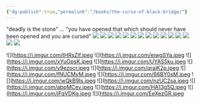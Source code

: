 ```yaml
---
{"dg-publish":true,"permalink":"/books/the-curse-of-black-bridge/"}
---
```


"deadly is the stone" ... "you have opened that which should never have been opened and you are cursed"
![](https://i.imgur.com/u28oISW.jpeg)
![](https://i.imgur.com/qefP8Ji.jpeg)
![](https://i.imgur.com/26ossjF.png)
![](https://i.imgur.com/TLOXyc2.jpeg)
![](https://i.imgur.com/TfWCSVN.jpeg)
![](https://i.imgur.com/RcyNRWf.jpeg)
![](https://i.imgur.com/4aW8F4U.jpeg)
![](https://i.imgur.com/JcroJbh.jpeg)
![](https://i.imgur.com/mTi1lHN.jpeg)
![](https://i.imgur.com/tBcrcQ1.jpeg)
![](https://i.imgur.com/7uWGTla.jpeg)
![](https://i.imgur.com/L4K0MCA.jpeg)
![](https://i.imgur.com/K8kwwVT.jpeg)
![](https://i.imgur.com/XNC09xF.jpeg)
![](https://i.imgur.com/viVEycn.jpeg)

![](https://i.imgur.com/tHRsZlf.jpeg
![](https://i.imgur.com/ejwgSYa.jpeg
![](https://i.imgur.com/xYuGpsK.jpeg
![](https://i.imgur.com/UYAS5ku.jpeg
![](https://i.imgur.com/y9ezocr.jpeg
![](https://i.imgur.com/qrajK2p.jpeg
![](https://i.imgur.com/fNUCMyM.jpeg
![](https://i.imgur.com/66BY0sM.jpeg
![](https://i.imgur.com/wQkB9Is.jpeg
![](https://i.imgur.com/nzUC2sa.jpeg
![](https://i.imgur.com/abpMCey.jpeg
![](https://i.imgur.com/HA13g5Q.jpeg
![](https://i.imgur.com/jFqVDKg.jpeg
![](https://i.imgur.com/EeXezGR.jpeg
